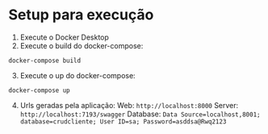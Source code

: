 # Setup para execução <!-- omit in toc -->

1. Execute o Docker Desktop
2. Execute o build do docker-compose:
```
docker-compose build
```
3. Execute o up do docker-compose:
```
docker-compose up
```
4. Urls geradas pela aplicação:
    Web: `http://localhost:8000`
    Server: `http://localhost:7193/swagger`
    Database: `Data Source=localhost,8001; database=crudcliente; User ID=sa; Password=asddsa@Rwq2123`
